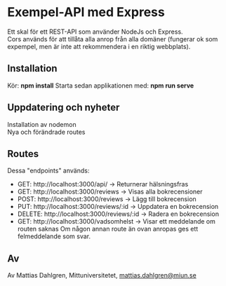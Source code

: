 # Exempel-API med Express
Ett skal för ett REST-API som använder NodeJs och Express.  
Cors används för att tillåta alla anrop från alla domäner (fungerar ok som expempel, men är inte att rekommendera i en riktig webbplats).

## Installation
Kör: 
**npm install**
Starta sedan applikationen med: 
**npm run serve**

## Uppdatering och nyheter
Installation av nodemon   
Nya och förändrade routes

## Routes
Dessa "endpoints" används:
* GET: 	http://localhost:3000/api/ 						-> Returnerar hälsningsfras
* GET: 	http://localhost:3000/reviews 				    -> Visas alla bokrecensioner
* POST: http://localhost:3000/reviews 			        -> Lägg till bokrecension
* PUT: 	http://localhost:3000/reviews/:id			    -> Uppdatera en bokrecension
* DELETE: http://localhost:3000/reviews/:id	            -> Radera en bokrecension
* GET: http://localhost:3000/vadsomhelst                -> Visar ett meddelande om routen saknas
Om någon annan route än ovan anropas ges ett felmeddelande som svar.

## Av
Av Mattias Dahlgren, Mittuniversitetet, mattias.dahlgren@miun.se